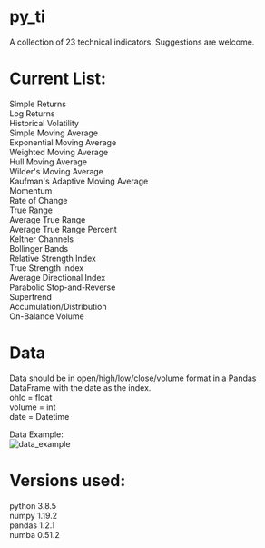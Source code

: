 # py_ti
A collection of 23 technical indicators. Suggestions are welcome.

# Current List:<br />
Simple Returns<br />
Log Returns<br />
Historical Volatility<br />
Simple Moving Average<br />
Exponential Moving Average<br />
Weighted Moving Average<br />
Hull Moving Average<br />
Wilder's Moving Average<br />
Kaufman's Adaptive Moving Average<br />
Momentum<br />
Rate of Change<br />
True Range<br />
Average True Range<br />
Average True Range Percent<br />
Keltner Channels<br />
Bollinger Bands<br />
Relative Strength Index<br />
True Strength Index<br />
Average Directional Index<br />
Parabolic Stop-and-Reverse<br />
Supertrend<br />
Accumulation/Distribution<br />
On-Balance Volume<br />

# Data
Data should be in open/high/low/close/volume format in a Pandas DataFrame with the date as the index.<br />
ohlc = float<br />
volume = int<br />
date = Datetime<br />

Data Example:  
![data_example](https://user-images.githubusercontent.com/29778401/105869496-4b36a300-5fc5-11eb-8324-aaa0fc98f37d.png)

# Versions used:
python 3.8.5<br />
numpy 1.19.2<br />
pandas 1.2.1<br />
numba 0.51.2<br />
